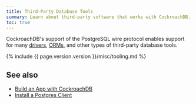 ```yaml
---
title: Third-Party Database Tools
summary: Learn about third-party software that works with CockroachDB.
toc: true
---
```


CockroachDB's support of the PostgreSQL wire protocol enables support for many [drivers](hello-world-example-apps.html), [ORMs](hello-world-example-apps.html), and other types of third-party database tools.

{%  include {{ page.version.version }}/misc/tooling.md %}

## See also

- [Build an App with CockroachDB](hello-world-example-apps.html)
- [Install a Postgres Client](install-client-drivers.html)
